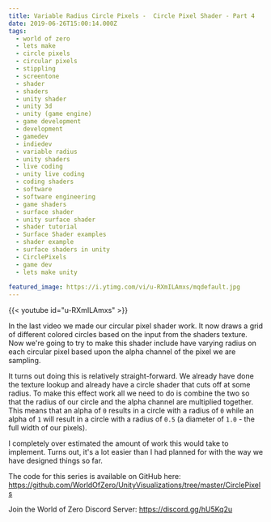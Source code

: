 ```yaml
---
title: Variable Radius Circle Pixels -  Circle Pixel Shader - Part 4
date: 2019-06-26T15:00:14.000Z
tags:
  - world of zero
  - lets make
  - circle pixels
  - circular pixels
  - stippling
  - screentone
  - shader
  - shaders
  - unity shader
  - unity 3d
  - unity (game engine)
  - game development
  - development
  - gamedev
  - indiedev
  - variable radius
  - unity shaders
  - live coding
  - unity live coding
  - coding shaders
  - software
  - software engineering
  - game shaders
  - surface shader
  - unity surface shader
  - shader tutorial
  - Surface Shader examples
  - shader example
  - surface shaders in unity
  - CirclePixels
  - game dev
  - lets make unity
  
featured_image: https://i.ytimg.com/vi/u-RXmILAmxs/mqdefault.jpg
---
```


{{< youtube id="u-RXmILAmxs" >}}

In the last video we made our circular pixel shader work. It now draws a grid of different colored circles based on the input from the shaders texture. Now we're going to try to make this shader include have varying radius on each circular pixel based upon the alpha channel of the pixel we are sampling.

It turns out doing this is relatively straight-forward. We already have done the texture lookup and already have a circle shader that cuts off at some radius. To make this effect work all we need to do is combine the two so that the radius of our circle and the alpha channel are multiplied together. This means that an alpha of `0` results in a circle with a radius of `0` while an alpha of `1` will result in a circle with a radius of `0.5` (a diameter of `1.0` - the full width of our pixels).

I completely over estimated the amount of work this would take to implement. Turns out, it's a lot easier than I had planned for with the way we have designed things so far. 

The code for this series is available on GitHub here: https://github.com/WorldOfZero/UnityVisualizations/tree/master/CirclePixels

Join the World of Zero Discord Server: https://discord.gg/hU5Kq2u
